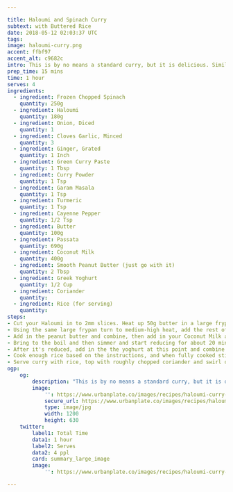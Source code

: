 ```yaml
---

title: Haloumi and Spinach Curry
subtext: with Buttered Rice
date: 2018-05-12 02:03:37 UTC
tags:
image: haloumi-curry.png
accent: ffbf97
accent_alt: c9682c
intro: This is by no means a standard curry, but it is delicious. Similar to a butter chicken, but with cheese and spinach combining to be the hero.
prep_time: 15 mins
time: 1 hour
serves: 4
ingredients:
  - ingredient: Frozen Chopped Spinach
    quantity: 250g
  - ingredient: Haloumi
    quantity: 180g
  - ingredient: Onion, Diced
    quantity: 1
  - ingredient: Cloves Garlic, Minced
    quantity: 3
  - ingredient: Ginger, Grated
    quantity: 1 Inch
  - ingredient: Green Curry Paste
    quantity: 1 Tbsp
  - ingredient: Curry Powder
    quantity: 1 Tsp
  - ingredient: Garam Masala
    quantity: 1 Tsp
  - ingredient: Turmeric
    quantity: 1 Tsp
  - ingredient: Cayenne Pepper
    quantity: 1/2 Tsp
  - ingredient: Butter
    quantity: 100g
  - ingredient: Passata
    quantity: 690g
  - ingredient: Coconut Milk
    quantity: 400g
  - ingredient: Smooth Peanut Butter (just go with it)
    quantity: 2 Tbsp
  - ingredient: Greek Yoghurt
    quantity: 1/2 Cup
  - ingredient: Coriander
    quantity: 
  - ingredient: Rice (for serving)
    quantity: 
steps:
- Cut your Haloumi in to 2mm slices. Heat up 50g butter in a large frypan on medium heat, and cook the Haloumi until browned on both sides. It should only take about 30 secs - 1 min on each side.
- Using the same large frypan turn to medium-high heat, add the rest of your butter, and then your onion, garlic and ginger. Fry up until soft (about 5 mins). Add all the spices and curry paste, stir for about a minute until fragrant.
- Add in the peanut butter and combine, then add in your Coconut Milk and Passata, then stir
- Bring to the boil and then simmer and start reducing for about 20 minutes.
- After it's reduced, add in the the yoghurt at this point and combine to make it extra creamy. Add in your Haloumi and Frozen Spinach, cook for another 5 mins until spinach is wilted, and you're all done!
- Cook enough rice based on the instructions, and when fully cooked stir in a knob of butter.
- Serve curry with rice, top with roughly chopped coriander and swirl of watered down yoghurt to look swish.
ogp:
    og:
        description: "This is by no means a standard curry, but it is delicious. Similar to a butter chicken, but with cheese and spinach combining to be the hero."
        image:
            '': https://www.urbanplate.co/images/recipes/haloumi-curry-share.jpg
            secure_url: https://www.urbanplate.co/images/recipes/haloumi-curry-share.jpg
            type: image/jpg
            width: 1200
            height: 630
    twitter:
        label1: Total Time
        data1: 1 hour
        label2: Serves
        data2: 4 ppl
        card: summary_large_image
        image:
            '': https://www.urbanplate.co/images/recipes/haloumi-curry-share.jpg

---
```

